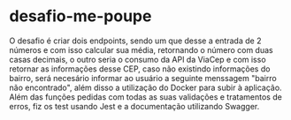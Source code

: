 # desafio-me-poupe

<p>O desafio é criar dois endpoints, sendo um que desse a entrada de 2 números e com isso 
calcular sua média, retornando o número com duas casas decimais, o outro seria o consumo da API
da ViaCep e com isso retornar as informações desse CEP, caso não existindo informações do bairro,
será necesário informar ao usuário a seguinte menssagem "bairro não encontrado", além disso a utilização
do Docker para subir à aplicação.</br>
Além das funções pedidas com todas as suas validações e tratamentos de erros, fiz os test usando Jest e 
a documentação utilizando Swagger.
</p>
